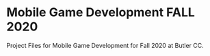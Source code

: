 # Mobile Game Development FALL 2020
Project Files for Mobile Game Development for Fall 2020 at Butler CC.
